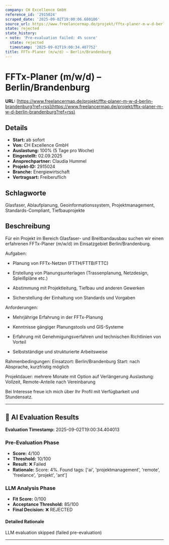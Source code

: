 ```yaml
---
company: CH Excellence GmbH
reference_id: '2915024'
scraped_date: '2025-09-02T19:00:06.680106'
source_url: https://www.freelancermap.de/projekt/fftx-planer-m-w-d-berlin-brandenburg?ref=rss
state: rejected
state_history:
- note: 'Pre-evaluation failed: 4% score'
  state: rejected
  timestamp: '2025-09-02T19:00:34.407752'
title: FFTx-Planer (m/w/d) – Berlin/Brandenburg
---
```



# FFTx-Planer (m/w/d) – Berlin/Brandenburg
**URL:** [https://www.freelancermap.de/projekt/fftx-planer-m-w-d-berlin-brandenburg?ref=rss](https://www.freelancermap.de/projekt/fftx-planer-m-w-d-berlin-brandenburg?ref=rss)
## Details
- **Start:** ab sofort
- **Von:** CH Excellence GmbH
- **Auslastung:** 100% (5 Tage pro Woche)
- **Eingestellt:** 02.09.2025
- **Ansprechpartner:** Claudia Hummel
- **Projekt-ID:** 2915024
- **Branche:** Energiewirtschaft
- **Vertragsart:** Freiberuflich

## Schlagworte
Glasfaser, Ablaufplanung, Geoinformationssystem, Projektmanagement, Standards-Compliant, Tiefbauprojekte

## Beschreibung
Für ein Projekt im Bereich Glasfaser- und Breitbandausbau suchen wir einen erfahrenen FFTx-Planer (m/w/d) im Einsatzgebiet Berlin/Brandenburg.

Aufgaben:

- Planung von FFTx-Netzen (FTTH/FTTB/FTTC)

- Erstellung von Planungsunterlagen (Trassenplanung, Netzdesign, Spleißpläne etc.)

- Abstimmung mit Projektleitung, Tiefbau und anderen Gewerken

- Sicherstellung der Einhaltung von Standards und Vorgaben

Anforderungen:

- Mehrjährige Erfahrung in der FFTx-Planung

- Kenntnisse gängiger Planungstools und GIS-Systeme

- Erfahrung mit Genehmigungsverfahren und technischen Richtlinien von Vorteil

- Selbstständige und strukturierte Arbeitsweise

Rahmenbedingungen:
Einsatzort: Berlin/Brandenburg
Start: nach Absprache, kurzfristig möglich

Projektdauer: mehrere Monate mit Option auf Verlängerung
Auslastung: Vollzeit, Remote-Anteile nach Vereinbarung

Bei Interesse freue ich mich über Ihr Profil mit Verfügbarkeit und Stundensatz.

---

## 🤖 AI Evaluation Results

**Evaluation Timestamp:** 2025-09-02T19:00:34.404013

### Pre-Evaluation Phase
- **Score:** 4/100
- **Threshold:** 10/100
- **Result:** ❌ Failed
- **Rationale:** Score: 4%. Found tags: ['ai', 'projektmanagement', 'remote', 'freelance', 'projekt', 'ant']

### LLM Analysis Phase
- **Fit Score:** 0/100
- **Acceptance Threshold:** 85/100
- **Final Decision:** ❌ REJECTED

#### Detailed Rationale
LLM evaluation skipped (failed pre-evaluation)

---

